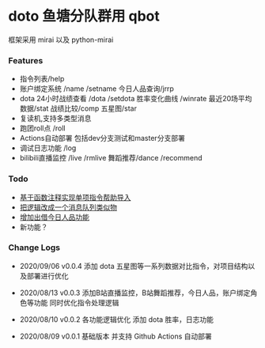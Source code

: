 # doto 鱼塘分队群用 qbot

框架采用 mirai 以及 python-mirai

### Features
- 指令列表/help
- 账户绑定系统 /name /setname 今日人品查询/jrrp
- dota 24小时战绩查看 /dota /setdota 胜率变化曲线 /winrate 最近20场平均数据/stat 战绩比较/comp 五星图/star
- 复读机,支持多类型消息
- 跑团roll点 /roll
- Actions自动部署 包括dev分支测试和master分支部署
- 调试日志功能 /log
- bilibili直播监控 /live /rmlive 舞蹈推荐/dance /recommend

### Todo

- [基于函数注释实现单项指令帮助导入](https://github.com/NekodRider/mirai-qbot/issues/25)
- [把逻辑改成一个消息队列类似物](https://github.com/NekodRider/mirai-qbot/issues/24)
- [增加出借今日人品功能](https://github.com/NekodRider/mirai-qbot/issues/26)
- 新功能？

### Change Logs
- 2020/09/06 v0.0.4
  添加 dota 五星图等一系列数据对比指令，对项目结构以及部署进行优化

- 2020/08/13 v0.0.3
  添加B站直播监控，B站舞蹈推荐，今日人品，账户绑定角色等功能 同时优化指令处理逻辑

- 2020/08/10 v0.0.2
  各功能逻辑优化 添加 dota 胜率，日志功能

- 2020/08/09 v0.0.1
  基础版本 并支持 Github Actions 自动部署

